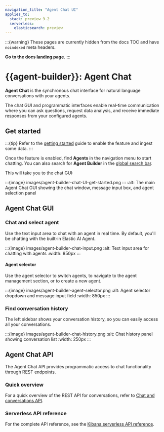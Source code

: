 ```yaml
---
navigation_title: "Agent Chat UI"
applies_to:
  stack: preview 9.2
  serverless:
    elasticsearch: preview
---
```


:::{warning}
These pages are currently hidden from the docs TOC and have `noindexed` meta headers.

**Go to the docs [landing page](/solutions/search/elastic-agent-builder.md).**
:::

# {{agent-builder}}: Agent Chat

**Agent Chat** is the synchronous chat interface for natural language conversations with your agents.

The chat GUI and programmatic interfaces enable real-time communication where you can ask questions, request data analysis, and receive immediate responses from your configured agents.

## Get started

:::{tip}
Refer to the [getting started](get-started.md) guide to enable the feature and ingest some data.
:::

Once the feature is enabled, find **Agents** in the navigation menu to start chatting.
You can also search for **Agent Builder** in the [global search bar](/explore-analyze/find-and-organize/find-apps-and-objects.md).

This will take you to the chat GUI:

:::{image} images/agent-builder-chat-UI-get-started.png
:::
:alt: The main Agent Chat GUI showing the chat window, message input box, and agent selection panel

## Agent Chat GUI

### Chat and select agent

Use the text input area to chat with an agent in real time. By default, you'll be chatting with the built-in Elastic AI Agent.

:::{image} images/agent-builder-chat-input.png
:alt: Text input area for chatting with agents
:width: 850px
:::

#### Agent selector

Use the agent selector to switch agents, to navigate to the agent management section, or to create a new agent.

:::{image} images/agent-builder-agent-selector.png
:alt: Agent selector dropdown and message input field
:width: 850px
:::

### Find conversation history

The left sidebar shows your conversation history, so you can easily access all your conversations.

:::{image} images/agent-builder-chat-history.png
:alt: Chat history panel showing conversation list
:width: 250px
:::

## Agent Chat API

The Agent Chat API provides programmatic access to chat functionality through REST endpoints.

### Quick overview

For a quick overview of the REST API for conversations, refer to [Chat and conversations API](kibana-api.md#chat-and-conversations).

### Serverless API reference

For the complete API reference, see the [Kibana serverless API reference](https://www.elastic.co/docs/api/doc/serverless/). 








